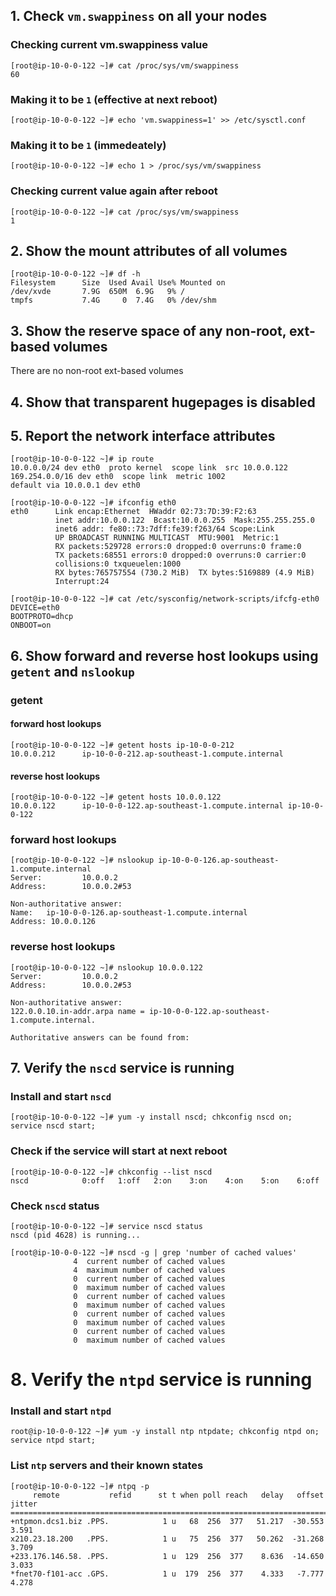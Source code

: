 ## 1. Check `vm.swappiness` on all your nodes

### Checking current vm.swappiness value
```
[root@ip-10-0-0-122 ~]# cat /proc/sys/vm/swappiness
60
```

### Making it to be ```1``` (effective at next reboot)
```
[root@ip-10-0-0-122 ~]# echo 'vm.swappiness=1' >> /etc/sysctl.conf
```

### Making it to be ```1``` (immedeately)
```
[root@ip-10-0-0-122 ~]# echo 1 > /proc/sys/vm/swappiness
```

### Checking current value again after reboot
```
[root@ip-10-0-0-122 ~]# cat /proc/sys/vm/swappiness
1
```

## 2. Show the mount attributes of all volumes

```
[root@ip-10-0-0-122 ~]# df -h
Filesystem      Size  Used Avail Use% Mounted on
/dev/xvde       7.9G  650M  6.9G   9% /
tmpfs           7.4G     0  7.4G   0% /dev/shm
```

## 3. Show the reserve space of any non-root, ext-based volumes

There are no non-root ext-based volumes

## 4. Show that transparent hugepages is disabled


## 5. Report the network interface attributes
```
[root@ip-10-0-0-122 ~]# ip route
10.0.0.0/24 dev eth0  proto kernel  scope link  src 10.0.0.122
169.254.0.0/16 dev eth0  scope link  metric 1002
default via 10.0.0.1 dev eth0
```

```
[root@ip-10-0-0-122 ~]# ifconfig eth0
eth0      Link encap:Ethernet  HWaddr 02:73:7D:39:F2:63
          inet addr:10.0.0.122  Bcast:10.0.0.255  Mask:255.255.255.0
          inet6 addr: fe80::73:7dff:fe39:f263/64 Scope:Link
          UP BROADCAST RUNNING MULTICAST  MTU:9001  Metric:1
          RX packets:529728 errors:0 dropped:0 overruns:0 frame:0
          TX packets:68551 errors:0 dropped:0 overruns:0 carrier:0
          collisions:0 txqueuelen:1000
          RX bytes:765757554 (730.2 MiB)  TX bytes:5169889 (4.9 MiB)
          Interrupt:24

```

```
[root@ip-10-0-0-122 ~]# cat /etc/sysconfig/network-scripts/ifcfg-eth0
DEVICE=eth0
BOOTPROTO=dhcp
ONBOOT=on

```
## 6. Show forward and reverse host lookups using `getent` and `nslookup`

### getent
 
#### forward host lookups
```
[root@ip-10-0-0-122 ~]# getent hosts ip-10-0-0-212
10.0.0.212      ip-10-0-0-212.ap-southeast-1.compute.internal

```

#### reverse host lookups
```
[root@ip-10-0-0-122 ~]# getent hosts 10.0.0.122
10.0.0.122      ip-10-0-0-122.ap-southeast-1.compute.internal ip-10-0-0-122

```

### forward host lookups
```
[root@ip-10-0-0-122 ~]# nslookup ip-10-0-0-126.ap-southeast-1.compute.internal
Server:         10.0.0.2
Address:        10.0.0.2#53

Non-authoritative answer:
Name:   ip-10-0-0-126.ap-southeast-1.compute.internal
Address: 10.0.0.126

```

### reverse host lookups
```
[root@ip-10-0-0-122 ~]# nslookup 10.0.0.122
Server:         10.0.0.2
Address:        10.0.0.2#53

Non-authoritative answer:
122.0.0.10.in-addr.arpa name = ip-10-0-0-122.ap-southeast-1.compute.internal.

Authoritative answers can be found from:

```

## 7. Verify the <code>nscd</code> service is running


### Install and start `nscd`
```
[root@ip-10-0-0-122 ~]# yum -y install nscd; chkconfig nscd on; service nscd start;
```
### Check if the service will start at next reboot
```
[root@ip-10-0-0-122 ~]# chkconfig --list nscd
nscd            0:off   1:off   2:on    3:on    4:on    5:on    6:off
```
### Check `nscd` status
```
[root@ip-10-0-0-122 ~]# service nscd status
nscd (pid 4628) is running...

[root@ip-10-0-0-122 ~]# nscd -g | grep 'number of cached values'
              4  current number of cached values
              4  maximum number of cached values
              0  current number of cached values
              0  maximum number of cached values
              0  current number of cached values
              0  maximum number of cached values
              0  current number of cached values
              0  maximum number of cached values
              0  current number of cached values
              0  maximum number of cached values

```

# 8. Verify the <code>ntpd</code> service is running<br>
### Install and start `ntpd`
```
root@ip-10-0-0-122 ~]# yum -y install ntp ntpdate; chkconfig ntpd on; service ntpd start;

```

### List `ntp` servers and their known states
```
[root@ip-10-0-0-122 ~]# ntpq -p
     remote           refid      st t when poll reach   delay   offset  jitter
==============================================================================
+ntpmon.dcs1.biz .PPS.            1 u   68  256  377   51.217  -30.553   3.591
x210.23.18.200   .PPS.            1 u   75  256  377   50.262  -31.268   3.709
+233.176.146.58. .PPS.            1 u  129  256  377    8.636  -14.650   3.033
*fnet70-f101-acc .GPS.            1 u  179  256  377    4.333   -7.777   4.278

```










